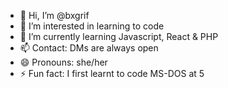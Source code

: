 - 👋 Hi, I’m @bxgrif
- 👀 I’m interested in learning to code
- 🌱 I’m currently learning Javascript, React & PHP
- 📫 Contact: DMs are always open
- 😄 Pronouns: she/her
- ⚡ Fun fact: I first learnt to code MS-DOS at 5

<!---
bxgrif/bxgrif is a ✨ special ✨ repository because its `README.md` (this file) appears on your GitHub profile.
You can click the Preview link to take a look at your changes.
--->

